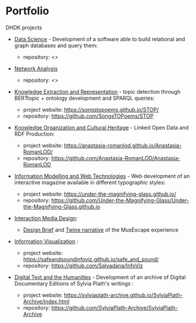 # Portfolio
DHDK projects
- [Data Science](https://www.unibo.it/it/didattica/insegnamenti/insegnamento/2021/467046) - Development of a software able to build relational and graph databases and query them: 
    - repository: <>
- [Network Analysis](https://www.unibo.it/it/didattica/insegnamenti/insegnamento/2022/467048)
    - repository: <>
- [Knowledge Extraction and Representation](https://www.unibo.it/it/didattica/insegnamenti/insegnamento/2021/454463) - topic detection through BERTtopic + ontology development and SPARQL queries:

    - project website: <https://songstopoems.github.io/STOP/>
    - repository: <https://github.com/SongsTOPoems/STOP>
    
- [Knowledge Organization and Cultural Heritage](https://www.unibo.it/it/didattica/insegnamenti/insegnamento/2021/454462) - Linked Open Data and RDF Production:

    - project website: <https://anastasia-romanlod.github.io/Anastasia-RomanLOD/>
    - repository: <https://github.com/Anastasia-RomanLOD/Anastasia-RomanLOD>
    
- [Information Modelling and Web Technologies](https://www.unibo.it/it/didattica/insegnamenti/insegnamento/2021/454464)  - Web development of an interactive magazine available in different typographic styles:

    - project website: <https://under-the-magnifying-glass.github.io/>
    - repository: <https://github.com/Under-the-Magnifying-Glass/Under-the-Magnifying-Glass.github.io>
    
- [Interaction Media Design](https://www.unibo.it/it/didattica/insegnamenti/insegnamento/2021/454470): 
    - <a href="MUSEscape_DESIGN_BRIEF.pdf" class="image fit"><img src="images/marr_pic.jpg" alt="">Design Brief</a> and [Twine narrative](https://salvadana.github.io/Portfolio/twine.html) of the MusEscape experience

- [Information Visualization](https://www.unibo.it/it/didattica/insegnamenti/insegnamento/2022/467047)  : 
    - project website: <https://safeandsoundinfoviz.github.io/safe_and_sound/>
    - repository: <https://github.com/Salvadana/InfoViz>
    
- [Digital Text and the Humanities](https://www.unibo.it/it/didattica/insegnamenti/insegnamento/2021/424631) - Development of an archive of Digital Documentary Editions of Sylvia Plath's writings : 
    - project website: <https://sylviaplath-archive.github.io/SylviaPlath-Archive/index.html>
    - repository: <https://github.com/SylviaPlath-Archive/SylviaPlath-Archive> 
    
